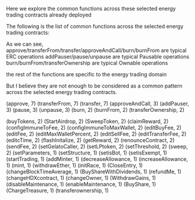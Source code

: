 Here we explore the common functions across these selected energy trading contracts already deployed 


The following is the list of common functions across the selected energy trading contracts:

As we can see, approve/transferFrom/transfer/approveAndCall/burn/burnFrom are typical ERC operations
addPauser/pause/unpause are typical Pausable operations
burn/burnFrom/transferOwnership are typical Ownable operations

the rest of the functions are specific to the energy trading domain

But I believe they are not enough to be considered as a common pattern across the selected energy trading contracts.


(approve, 7)
(transferFrom, 7)
(transfer, 7)
(approveAndCall, 3)
(addPauser, 3)
(pause, 3)
(unpause, 3)
(burn, 2)
(burnFrom, 2)
(transferOwnership, 2)


(buyTokens, 2)
(StartAirdrop, 2)
(SweepToken, 2)
(claimReward, 2)
(configImmuneToFee, 2)
(configImmuneToMaxWallet, 2)
(editBuyFee, 2)
(editFee, 2)
(editMaxWalletPercent, 2)
(editSellFee, 2)
(editTransferFee, 2)
(editcTime, 2)
(flashInitalize, 2)
(getReward, 2)
(renounceContract, 2)
(sendFee, 2)
(setGelatoCaller, 2)
(setLPtoken, 2)
(setThreshold, 2)
(sweep, 2)
(setParameters, 1)
(setStructure, 1)
(setisBot, 1)
(setisExempt, 1)
(startTrading, 1)
(addMinter, 1)
(decreaseAllowance, 1)
(increaseAllowance, 1)
(mint, 1)
(withdrawEther, 1)
(initRace, 1)
(CloseEntry, 1)
(changeBlockTimeAverage, 1)
(BuyShareWithDividends, 1)
(refundMe, 1)
(changeHDXcontract, 1)
(changeOwner, 1)
(WithdrawGains, 1)
(disableMaintenance, 1)
(enableMaintenance, 1)
(BuyShare, 1)
(ChargeTreasure, 1)
(transferownership, 1)

